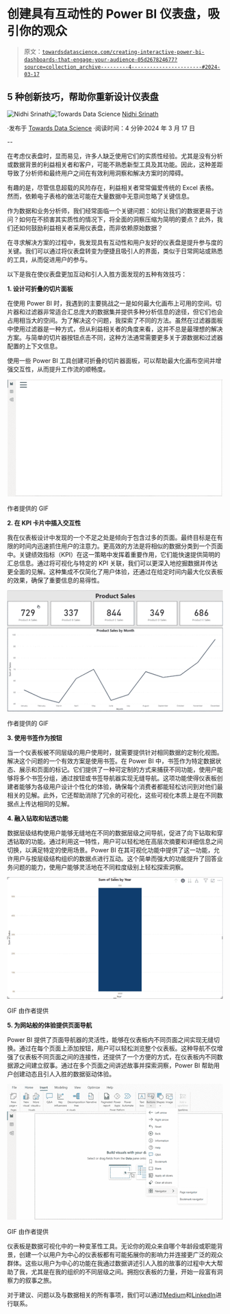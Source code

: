 # 创建具有互动性的 Power BI 仪表盘，吸引你的观众

> 原文：[`towardsdatascience.com/creating-interactive-power-bi-dashboards-that-engage-your-audience-05d267824677?source=collection_archive---------4-----------------------#2024-03-17`](https://towardsdatascience.com/creating-interactive-power-bi-dashboards-that-engage-your-audience-05d267824677?source=collection_archive---------4-----------------------#2024-03-17)

## 5 种创新技巧，帮助你重新设计仪表盘

[](https://medium.com/@nidhsrinath?source=post_page---byline--05d267824677--------------------------------)![Nidhi Srinath](https://medium.com/@nidhsrinath?source=post_page---byline--05d267824677--------------------------------)[](https://towardsdatascience.com/?source=post_page---byline--05d267824677--------------------------------)![Towards Data Science](https://towardsdatascience.com/?source=post_page---byline--05d267824677--------------------------------) [Nidhi Srinath](https://medium.com/@nidhsrinath?source=post_page---byline--05d267824677--------------------------------)

·发布于 [Towards Data Science](https://towardsdatascience.com/?source=post_page---byline--05d267824677--------------------------------) ·阅读时间：4 分钟·2024 年 3 月 17 日

--

在考虑仪表盘时，显而易见，许多人缺乏使用它们的实质性经验。尤其是没有分析或数据背景的利益相关者和客户，可能不熟悉新型工具及其功能。因此，这种差距导致了分析师和最终用户之间在有效利用洞察和解决方案时的障碍。

有趣的是，尽管信息超载的风险存在，利益相关者常常偏爱传统的 Excel 表格。然而，依赖电子表格的做法可能在大量数据中无意间忽略了关键信息。

作为数据和业务分析师，我们经常面临一个关键问题：如何让我们的数据更易于访问？如何在不损害其实质性的情况下，将全面的洞察压缩为简明的要点？此外，我们还如何鼓励利益相关者采用仪表盘，而非依赖原始数据？

在寻求解决方案的过程中，我发现具有互动性和用户友好的仪表盘是提升参与度的关键。我们可以通过将仪表盘转变为便捷且吸引人的界面，类似于日常网站或熟悉的工具，从而促进用户的参与。

以下是我在使仪表盘更加互动和引人入胜方面发现的五种有效技巧：

**1\. 设计可折叠的切片面板**

在使用 Power BI 时，我遇到的主要挑战之一是如何最大化画布上可用的空间。切片器和过滤器非常适合汇总庞大的数据集并提供多种分析信息的途径，但它们也会占用相当大的空间。为了解决这个问题，我探索了不同的方法。虽然在过滤器面板中使用过滤器是一种方式，但从利益相关者的角度来看，这并不总是最理想的解决方案。与简单的切片器按钮点击不同，这种方法通常需要更多关于源数据和过滤器配置的上下文信息。

使用一些 Power BI 工具创建可折叠的切片器面板，可以帮助最大化画布空间并增强交互性，从而提升工作流的顺畅度。

![](img/f15cde3c4ad655386e9fe982c839e377.png)

作者提供的 GIF

**2\. 在 KPI 卡片中插入交互性**

我在仪表板设计中发现的一个不足之处是倾向于包含过多的页面。最终目标是在有限的时间内迅速抓住用户的注意力。更高效的方法是将相似的数据分类到一个页面中。关键绩效指标（KPI）在这一策略中发挥着重要作用，它们能快速提供简明的汇总信息。通过将可视化与特定的 KPI 关联，我们可以更深入地挖掘数据并传达更全面的见解。这种集成不仅简化了用户体验，还通过在给定时间内最大化仪表板的效果，确保了重要信息的易得性。

![](img/b468e7271b15327dfc887b5460f15cc2.png)

作者提供的 GIF

**3\. 使用书签作为按钮**

当一个仪表板被不同层级的用户使用时，就需要提供针对相同数据的定制化视图。解决这个问题的一个有效方案是使用书签。在 Power BI 中，书签作为特定数据状态、展示和页面的标记。它们提供了一种可定制的方式来捕获不同功能，使用户能够将多个书签分组，通过按钮或书签导航器实现无缝导航。这项功能使得仪表板创建者能够为各级用户设计个性化的体验，确保每个消费者都能轻松访问到对他们最相关的见解。此外，它还帮助消除了冗余的可视化，这些可视化本质上是在不同数据点上传达相同的见解。

**4\. 融入钻取和钻透功能**

数据层级结构使用户能够无缝地在不同的数据层级之间导航，促进了向下钻取和穿透钻取的功能。通过利用这一特性，用户可以轻松地在高层次摘要和详细信息之间切换，以满足特定的使用场景。Power BI 在其可视化功能中提供了这一功能，允许用户与按层级结构组织的数据点进行互动。这个简单而强大的功能提升了回答业务问题的能力，使用户能够灵活地在不同粒度级别上轻松探索洞察。

![](img/1a3352b75a99b10213acbd6a13600e86.png)

GIF 由作者提供

**5\. 为网站般的体验提供页面导航**

Power BI 提供了页面导航器的灵活性，能够在仪表板内不同页面之间实现无缝切换。通过在每个页面上添加按钮，用户可以轻松浏览整个仪表板。这种导航不仅增强了仪表板不同页面之间的连接性，还提供了一个方便的方式，在仪表板内不同数据源之间建立叙事。通过在多个页面之间讲述故事并探索洞察，Power BI 帮助用户创建动态且引人入胜的数据驱动体验。

![](img/9357a34b73b69371f7928731b18e7a98.png)

GIF 由作者提供

仪表板是数据可视化中的一种变革性工具。无论你的观众来自哪个年龄段或职能背景，创建一个以用户为中心的仪表板都有可能拓展你的影响力并连接更广泛的观众群体。这些以用户为中心的功能在我通过数据讲述引人入胜的故事的过程中大大帮助了我，尤其是在我的组织的不同层级之间。拥抱仪表板的力量，开始一段富有洞察力的叙事之旅。

对于建议、问题以及与数据相关的所有事项，我们可以通过[Medium](https://medium.com/@nidhsrinath)和[LinkedIn](https://www.linkedin.com/in/nidhi-srinath/)进行联系。
